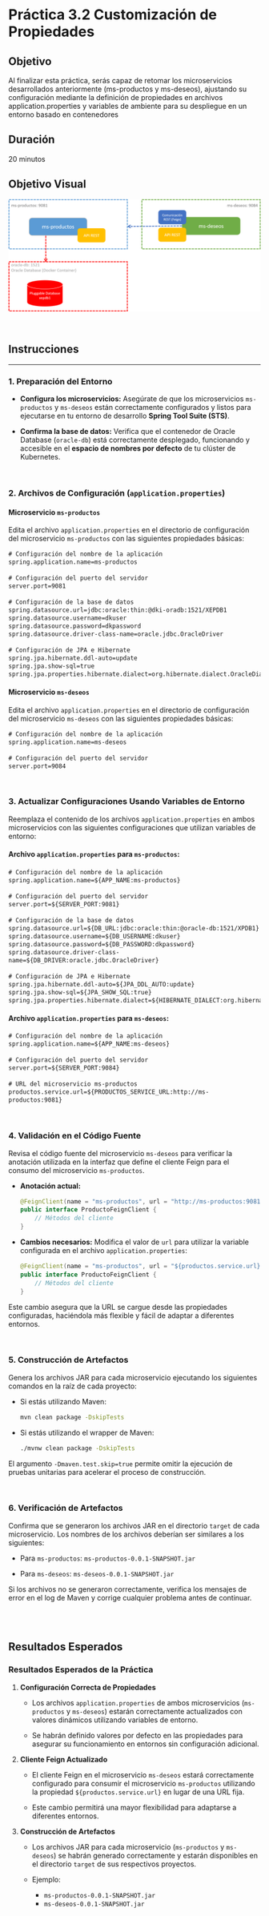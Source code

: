 # Práctica 3.2 Customización de Propiedades

## Objetivo

Al finalizar esta práctica, serás capaz de retomar los microservicios desarrollados anteriormente (ms-productos y ms-deseos), ajustando su configuración mediante la definición de propiedades en archivos application.properties y variables de ambiente para su despliegue en un entorno basado en contenedores

## Duración

20 minutos

## Objetivo Visual

![Caso de Estudio](../images/u3_2_2.png)

<br/>

## Instrucciones

---

### 1. **Preparación del Entorno**  

- **Configura los microservicios:** Asegúrate de que los microservicios `ms-productos` y `ms-deseos` están correctamente configurados y listos para ejecutarse en tu entorno de desarrollo **Spring Tool Suite (STS)**.

- **Confirma la base de datos:** Verifica que el contenedor de Oracle Database (`oracle-db`) está correctamente desplegado, funcionando y accesible en el **espacio de nombres por defecto** de tu clúster de Kubernetes.

<br/>

### 2. **Archivos de Configuración (`application.properties`)**  

#### **Microservicio `ms-productos`**  
Edita el archivo `application.properties` en el directorio de configuración del microservicio `ms-productos` con las siguientes propiedades básicas:

```properties
# Configuración del nombre de la aplicación
spring.application.name=ms-productos

# Configuración del puerto del servidor
server.port=9081

# Configuración de la base de datos
spring.datasource.url=jdbc:oracle:thin:@dki-oradb:1521/XEPDB1
spring.datasource.username=dkuser
spring.datasource.password=dkpassword
spring.datasource.driver-class-name=oracle.jdbc.OracleDriver

# Configuración de JPA e Hibernate
spring.jpa.hibernate.ddl-auto=update
spring.jpa.show-sql=true
spring.jpa.properties.hibernate.dialect=org.hibernate.dialect.OracleDialect
```

#### **Microservicio `ms-deseos`**  
Edita el archivo `application.properties` en el directorio de configuración del microservicio `ms-deseos` con las siguientes propiedades básicas:

```properties
# Configuración del nombre de la aplicación
spring.application.name=ms-deseos

# Configuración del puerto del servidor
server.port=9084
```

<br/>

### 3. **Actualizar Configuraciones Usando Variables de Entorno**  

Reemplaza el contenido de los archivos `application.properties` en ambos microservicios con las siguientes configuraciones que utilizan variables de entorno:

#### **Archivo `application.properties` para `ms-productos`:**

```properties
# Configuración del nombre de la aplicación
spring.application.name=${APP_NAME:ms-productos}

# Configuración del puerto del servidor
server.port=${SERVER_PORT:9081}

# Configuración de la base de datos
spring.datasource.url=${DB_URL:jdbc:oracle:thin:@oracle-db:1521/XPDB1}
spring.datasource.username=${DB_USERNAME:dkuser}
spring.datasource.password=${DB_PASSWORD:dkpassword}
spring.datasource.driver-class-name=${DB_DRIVER:oracle.jdbc.OracleDriver}

# Configuración de JPA e Hibernate
spring.jpa.hibernate.ddl-auto=${JPA_DDL_AUTO:update}
spring.jpa.show-sql=${JPA_SHOW_SQL:true}
spring.jpa.properties.hibernate.dialect=${HIBERNATE_DIALECT:org.hibernate.dialect.OracleDialect}
```

#### **Archivo `application.properties` para `ms-deseos`:**

```properties
# Configuración del nombre de la aplicación
spring.application.name=${APP_NAME:ms-deseos}

# Configuración del puerto del servidor
server.port=${SERVER_PORT:9084}

# URL del microservicio ms-productos
productos.service.url=${PRODUCTOS_SERVICE_URL:http://ms-productos:9081}
```

<br/>

### 4. **Validación en el Código Fuente**

Revisa el código fuente del microservicio `ms-deseos` para verificar la anotación utilizada en la interfaz que define el cliente Feign para el consumo del microservicio `ms-productos`.

- **Anotación actual:**
  
  ```java
  @FeignClient(name = "ms-productos", url = "http://ms-productos:9081")
  public interface ProductoFeignClient {
      // Métodos del cliente
  }
  ```

- **Cambios necesarios:** Modifica el valor de `url` para utilizar la variable configurada en el archivo `application.properties`:
  
  ```java
  @FeignClient(name = "ms-productos", url = "${productos.service.url}")
  public interface ProductoFeignClient {
      // Métodos del cliente
  }
  ```

Este cambio asegura que la URL se cargue desde las propiedades configuradas, haciéndola más flexible y fácil de adaptar a diferentes entornos.

<br/>

### 5. **Construcción de Artefactos**

Genera los archivos JAR para cada microservicio ejecutando los siguientes comandos en la raíz de cada proyecto:

- Si estás utilizando Maven:
 
  ```bash
  mvn clean package -DskipTests
  ```

- Si estás utilizando el wrapper de Maven:
 
  ```bash
  ./mvnw clean package -DskipTests
  ```

El argumento `-Dmaven.test.skip=true` permite omitir la ejecución de pruebas unitarias para acelerar el proceso de construcción.


<br/>

### 6. **Verificación de Artefactos**

Confirma que se generaron los archivos JAR en el directorio `target` de cada microservicio. Los nombres de los archivos deberían ser similares a los siguientes:

- Para `ms-productos`: `ms-productos-0.0.1-SNAPSHOT.jar`

- Para `ms-deseos`: `ms-deseos-0.0.1-SNAPSHOT.jar`

Si los archivos no se generaron correctamente, verifica los mensajes de error en el log de Maven y corrige cualquier problema antes de continuar.


<br/>
<br/>

## Resultados Esperados

### **Resultados Esperados de la Práctica**

1. **Configuración Correcta de Propiedades**
   - Los archivos `application.properties` de ambos microservicios (`ms-productos` y `ms-deseos`) estarán correctamente actualizados con valores dinámicos utilizando variables de entorno.

   - Se habrán definido valores por defecto en las propiedades para asegurar su funcionamiento en entornos sin configuración adicional.

2. **Cliente Feign Actualizado**
   - El cliente Feign en el microservicio `ms-deseos` estará correctamente configurado para consumir el microservicio `ms-productos` utilizando la propiedad `${productos.service.url}` en lugar de una URL fija.
   
   - Este cambio permitirá una mayor flexibilidad para adaptarse a diferentes entornos.

3. **Construcción de Artefactos**
   - Los archivos JAR para cada microservicio (`ms-productos` y `ms-deseos`) se habrán generado correctamente y estarán disponibles en el directorio `target` de sus respectivos proyectos.
   
   - Ejemplo:
     - `ms-productos-0.0.1-SNAPSHOT.jar`
     - `ms-deseos-0.0.1-SNAPSHOT.jar`

